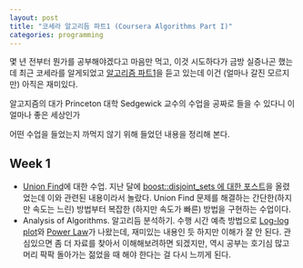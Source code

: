 ```yaml
---
layout: post
title: "코세라 알고리듬 파트1 (Coursera Algorithms Part I)"
categories: programming
---
```


몇 년 전부터 뭔가를 공부해야겠다고 마음만 먹고, 이것 시도하다가 금방 실증나곤 했는데 최근 코세라를 알게되었고 [알고리즘 파트1][1]을 듣고 있는데 이건 (얼마나 갈진 모르지만) 아직은 재미있다.

알고지즘의 대가 Princeton 대학 Sedgewick 교수의 수업을 공짜로 들을 수 있다니 이 얼마나 좋은 세상인가

어떤 수업을 들었는지 까먹지 않기 위해 들었던 내용을 정리해 본다.

## Week 1

- [Union Find][2]에 대한 수업. 지난 달에 [boost::disjoint_sets 에 대한 포스트][3]을 올렸었는데 이와 관련된 내용이라서 놀랐다. Union Find 문제를 해결하는 간단한(하지만 속도는 느린) 방법부터 복잡한 (하지만 속도가 빠른) 방법을 구현하는 수업이다.
- Analysis of Algorithms. 알고리듬 분석하기. 수행 시간 예측 방법으로 [Log-log plot][4]와 [Power Law][5]가 나왔는데, 재미있는 내용인 듯 하지만 이해가 잘 안 된다. 관심있으면 좀 더 자료를 찾아서 이해해보려하면 되겠지만, 역시 공부는 호기심 많고 머리 팍팍 돌아가는 젊었을 때 해야 한다는 걸 다시 느끼게 된다.

[1]: https://www.coursera.org/course/algs4partI
[2]: http://en.wikipedia.org/wiki/Disjoint-set_data_structure
[3]: http://mysqlguru.github.io/cpp/2014/08/26/boost-disjoint-sets.html
[4]: http://en.wikipedia.org/wiki/Log-log_plot
[5]: http://en.wikipedia.org/wiki/Power_law
